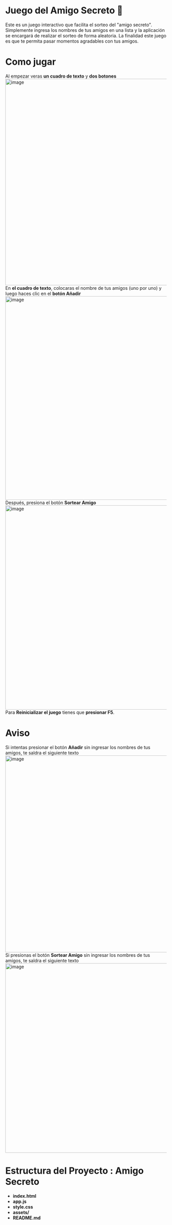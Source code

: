 # **Juego del Amigo Secreto**  🎁 
Este es un juego interactivo que facilita el sorteo del "amigo secreto". Simplemente ingresa los nombres de tus amigos en una lista y la aplicación se encargará de realizar el sorteo de forma aleatoria. 
La finalidad este juego es que te permita pasar momentos agradables con tus amigos.
# Como jugar
 Al empezar veras **un cuadro de texto** y **dos botones**
  <img width="939" height="643" alt="image" src="https://github.com/user-attachments/assets/1946ed8b-d530-4370-bc86-935c80c6d2c1" />
 En **el cuadro de texto**, colocaras el nombre de tus amigos (uno por uno) y luego haces clic en el **botón Añadir**
<img width="1221" height="634" alt="image" src="https://github.com/user-attachments/assets/b19f7225-0b4e-4413-8690-b10b658ccf7c" />
 Después, presiona el botón **Sortear Amigo**
<img width="945" height="636" alt="image" src="https://github.com/user-attachments/assets/aae42d3a-26b7-4bb9-aba0-dab99272865c" />
 Para **Reinicializar el juego** tienes que **presionar F5**.
# Aviso
Si intentas presionar el botón **Añadir** sin ingresar los nombres de tus amigos, te saldra el siguiente texto
<img width="1152" height="613" alt="image" src="https://github.com/user-attachments/assets/cce7f3af-238e-4653-994e-a1fb03b60a6a" />
Si presionas el botón **Sortear Amigo** sin ingresar los nombres de tus amigos, te saldra el siguiente texto
<img width="1137" height="590" alt="image" src="https://github.com/user-attachments/assets/80817235-4f01-40fa-912a-2bc97922181b" />

# Estructura del Proyecto : Amigo Secreto

- **index.html**
- **app.js**
- **style.css**
- **assets/**
- **README.md**



